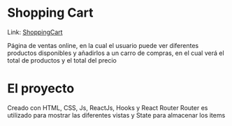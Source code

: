 # Shopping Cart

Link: [ShoppingCart](https://spardutti.github.io/shopping-cartv2/)

Página de ventas online, en la cual el usuario puede ver diferentes productos disponibles
y añadirlos a un carro de compras, en el cual verá el total de productos y el total del precio

# El proyecto

Creado con HTML, CSS, Js, ReactJs, Hooks y React Router
Router es utilizado para mostrar las diferentes vistas y State para almacenar los items
